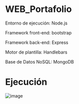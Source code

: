 # WEB_Portafolio

Entorno de ejecución: Node.js

Framework front-end: bootstrap

Framework back-end: Express

Motor de plantilla: Handlebars

Base de Datos NoSQL: MongoDB

# Ejecución
![image](https://github.com/dilan-flores/WEB_Portafolio/assets/117755180/ededb62e-4a36-4632-b3fb-cc2e0cb84ad0)


